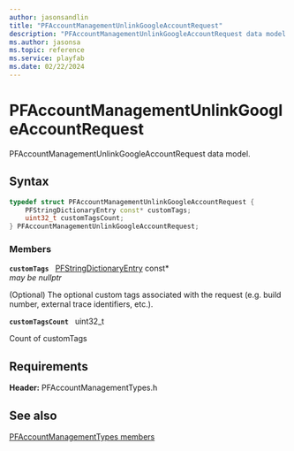 ```yaml
---
author: jasonsandlin
title: "PFAccountManagementUnlinkGoogleAccountRequest"
description: "PFAccountManagementUnlinkGoogleAccountRequest data model."
ms.author: jasonsa
ms.topic: reference
ms.service: playfab
ms.date: 02/22/2024
---
```


# PFAccountManagementUnlinkGoogleAccountRequest  

PFAccountManagementUnlinkGoogleAccountRequest data model.  

## Syntax  
  
```cpp
typedef struct PFAccountManagementUnlinkGoogleAccountRequest {  
    PFStringDictionaryEntry const* customTags;  
    uint32_t customTagsCount;  
} PFAccountManagementUnlinkGoogleAccountRequest;  
```
  
### Members  
  
**`customTags`** &nbsp; [PFStringDictionaryEntry](../../pftypes/structs/pfstringdictionaryentry.md) const*  
*may be nullptr*  
  
(Optional) The optional custom tags associated with the request (e.g. build number, external trace identifiers, etc.).
  
**`customTagsCount`** &nbsp; uint32_t  
  
Count of customTags
  
  
## Requirements  
  
**Header:** PFAccountManagementTypes.h
  
## See also  
[PFAccountManagementTypes members](../pfaccountmanagementtypes_members.md)  

  
  
